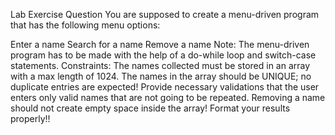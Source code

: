 Lab Exercise Question You are supposed to create a menu-driven program that has the following menu options:

Enter a name
Search for a name
Remove a name Note:
The menu-driven program has to be made with the help of a do-while loop and switch-case statements. Constraints:
The names collected must be stored in an array with a max length of 1024.
The names in the array should be UNIQUE; no duplicate entries are expected!
Provide necessary validations that the user enters only valid names that are not going to be repeated.
Removing a name should not create empty space inside the array!
Format your results properly!!